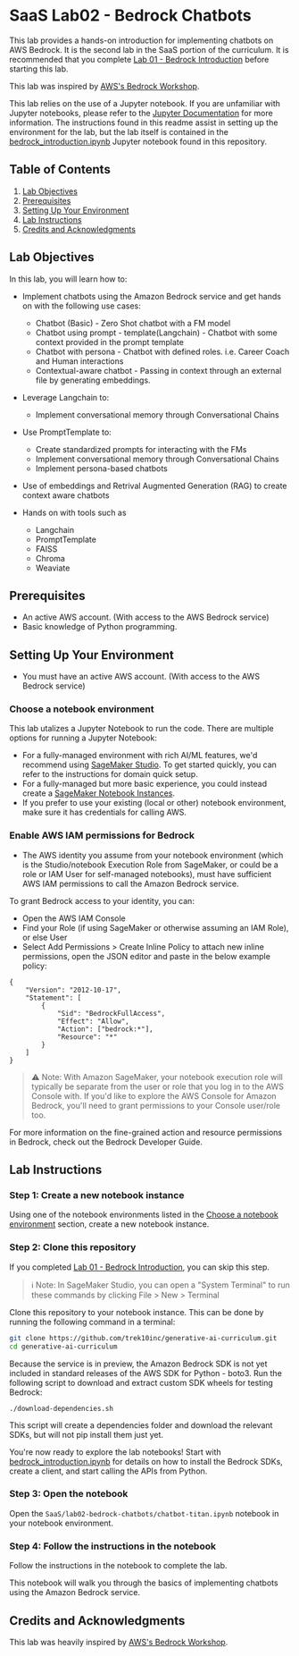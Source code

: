 # SaaS Lab02 - Bedrock Chatbots

This lab provides a hands-on introduction for implementing chatbots on AWS Bedrock. It is the second lab in the SaaS portion of the curriculum. It is recommended that you complete [Lab 01 - Bedrock Introduction](../lab01-bedrock-introduction/README.md) before starting this lab.

This lab was inspired by [AWS's Bedrock Workshop](https://github.com/aws-samples/amazon-bedrock-workshop).

This lab relies on the use of a Jupyter notebook. If you are unfamiliar with Jupyter notebooks, please refer to the [Jupyter Documentation](https://jupyter-notebook.readthedocs.io/en/stable/notebook.html) for more information. The instructions found in this readme assist in setting up the environment for the lab, but the lab itself is contained in the [bedrock_introduction.ipynb](bedrock_introduction.ipynb) Jupyter notebook found in this repository.

## Table of Contents

1. [Lab Objectives](#lab-objectives)
2. [Prerequisites](#prerequisites)
3. [Setting Up Your Environment](#setting-up-your-environment)
4. [Lab Instructions](#lab-instructions)
5. [Credits and Acknowledgments](#credits-and-acknowledgments)

## Lab Objectives

In this lab, you will learn how to:

- Implement chatbots using the Amazon Bedrock service and get hands on with the following use cases:
    - Chatbot (Basic) - Zero Shot chatbot with a FM model
    - Chatbot using prompt - template(Langchain) - Chatbot with some context provided in the prompt template
    - Chatbot with persona - Chatbot with defined roles. i.e. Career Coach and Human interactions
    - Contextual-aware chatbot - Passing in context through an external file by generating embeddings.

- Leverage Langchain to:
    - Implement conversational memory through Conversational Chains
- Use PromptTemplate to:
    - Create standardized prompts for interacting with the FMs
    - Implement conversational memory through Conversational Chains
    - Implement persona-based chatbots
- Use of embeddings and Retrival Augmented Generation (RAG) to create context aware chatbots

- Hands on with tools such as
    - Langchain
    - PromptTemplate
    - FAISS
    - Chroma
    - Weaviate

## Prerequisites
- An active AWS account. (With access to the AWS Bedrock service)
- Basic knowledge of Python programming.

## Setting Up Your Environment
- You must have an active AWS account. (With access to the AWS Bedrock service)

### Choose a notebook environment
This lab utalizes a Jupyter Notebook to run the code. There are multiple options for running a Jupyter Notebook:
- For a fully-managed environment with rich AI/ML features, we'd recommend using [SageMaker Studio](https://docs.aws.amazon.com/sagemaker/latest/dg/studio.html). To get started quickly, you can refer to the instructions for domain quick setup.
- For a fully-managed but more basic experience, you could instead create a [SageMaker Notebook Instances](https://docs.aws.amazon.com/sagemaker/latest/dg/nbi.html).
    <!-- - we provide CF? -->
- If you prefer to use your existing (local or other) notebook environment, make sure it has credentials for calling AWS.


### Enable AWS IAM permissions for Bedrock
- The AWS identity you assume from your notebook environment (which is the Studio/notebook Execution Role from SageMaker, or could be a role or IAM User for self-managed notebooks), must have sufficient AWS IAM permissions to call the Amazon Bedrock service.

To grant Bedrock access to your identity, you can:

- Open the AWS IAM Console
- Find your Role (if using SageMaker or otherwise assuming an IAM Role), or else User
- Select Add Permissions > Create Inline Policy to attach new inline permissions, open the JSON editor and paste in the below example policy:

```
{
    "Version": "2012-10-17",
    "Statement": [
        {
            "Sid": "BedrockFullAccess",
            "Effect": "Allow",
            "Action": ["bedrock:*"],
            "Resource": "*"
        }
    ]
}
```

> ⚠️ Note: With Amazon SageMaker, your notebook execution role will typically be separate from the user or role that you log in to the AWS Console with. If you'd like to explore the AWS Console for Amazon Bedrock, you'll need to grant permissions to your Console user/role too.

For more information on the fine-grained action and resource permissions in Bedrock, check out the Bedrock Developer Guide.


<!-- N.B. This lab utilizes a CloudFormation template to deploy the required infrastructure for the lab. If you can deploy a CloudFormation template, your environment is ready to go. Because all of the Python code is server-side, no additional setup is required for Python. -->

## Lab Instructions

### Step 1: Create a new notebook instance
Using one of the notebook environments listed in the [Choose a notebook environment](#choose-a-notebook-environment) section, create a new notebook instance.

### Step 2: Clone this repository

If you completed [Lab 01 - Bedrock Introduction](../lab01-bedrock-introduction/README.md), you can skip this step.

> ℹ️ Note: In SageMaker Studio, you can open a "System Terminal" to run these commands by clicking File > New > Terminal

Clone this repository to your notebook instance. This can be done by running the following command in a terminal:
```bash
git clone https://github.com/trek10inc/generative-ai-curriculum.git
cd generative-ai-curriculum
```

Because the service is in preview, the Amazon Bedrock SDK is not yet included in standard releases of the AWS SDK for Python - boto3. Run the following script to download and extract custom SDK wheels for testing Bedrock:

```
./download-dependencies.sh
```

This script will create a dependencies folder and download the relevant SDKs, but will not pip install them just yet.

You're now ready to explore the lab notebooks! Start with [bedrock_introduction.ipynb](bedrock_introduction.ipynb) for details on how to install the Bedrock SDKs, create a client, and start calling the APIs from Python.

### Step 3: Open the notebook
Open the `SaaS/lab02-bedrock-chatbots/chatbot-titan.ipynb` notebook in your notebook environment.

### Step 4: Follow the instructions in the notebook
Follow the instructions in the notebook to complete the lab.

This notebook will walk you through the basics of implementing chatbots using the Amazon Bedrock service.
<!-- ### Configuration Background -->

<!-- This lab provides an introduction to running large language models (LLMs) on AWS EC2 instances via the transformers library. To run a LLM efficiently on an EC2 instance, some configuration is required:
- The EC2 instance must be configured with the proper drivers to run AI workloads on the GPU.
- The EC2 instance must be configured with the proper Python packages to run the transformers library.
- The EC2 instance must be configured with proper permissions to access services such as the S3 bucket containing the Nvidia drivers.
- The EC2 instance must be configured with the proper computational and storage resources to run the model.
- The EC2 instance must be configured with sufficient and secure means of access, such as an SSH key pair.

For brevity's sake, this lab provides a CloudFormation template that will automatically configure an EC2 instance with all the above requirements. The template will leverage User Data (https://docs.aws.amazon.com/AWSEC2/latest/UserGuide/user-data.html) to address some of the required configurations, such as Nvidia drivers and a Python environment. The template will also automatically create an S3 bucket to store the model and any outputs generated by the model. Finally, the template will create a Key Pair associated with the instance that can be used to SSH into the instance.

Once inside the instance, you will be able to run a Python script to download and interact with an LLM.


Let's walk through how the configuration needs are addressed in more detail... -->


<!-- ## Troubleshooting

A list of common issues and their respective solutions that users may encounter while setting up their EC2 environment and running the models.

## Contact

Information for reaching out for further queries or support.-->

## Credits and Acknowledgments

This lab was heavily inspired by [AWS's Bedrock Workshop](https://github.com/aws-samples/amazon-bedrock-workshop).
